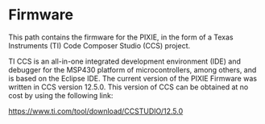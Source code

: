 # Firmware
This path contains the firmware for the PIXIE, in the form of a Texas Instruments (TI) Code Composer Studio (CCS) project.

TI CCS is an all-in-one integrated development environment (IDE) and debugger for the MSP430 platform of microcontrollers, among others, and is based on the Eclipse IDE.
The current version of the PIXIE Firmware was written in CCS version 12.5.0. This version of CCS can be obtained at no cost by using the following link:

https://www.ti.com/tool/download/CCSTUDIO/12.5.0
